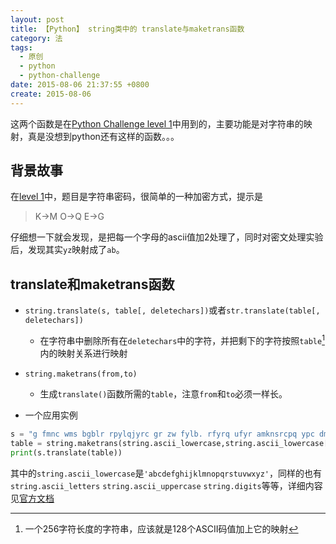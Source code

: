 ```yaml
---
layout: post
title: 【Python】 string类中的 translate与maketrans函数
category: 法
tags:
  - 原创
  - python
  - python-challenge
date: 2015-08-06 21:37:55 +0800
create: 2015-08-06
---
```


这两个函数是在[Python Challenge level 1](http://www.pythonchallenge.com/pc/def/map.html)中用到的，主要功能是对字符串的映射，真是没想到python还有这样的函数。。。

## 背景故事

在[level 1](http://www.pythonchallenge.com/pc/def/map.html)中，题目是字符串密码，很简单的一种加密方式，提示是
> K->M
> O->Q
> E->G

仔细想一下就会发现，是把每一个字母的ascii值加2处理了，同时对密文处理实验后，发现其实`yz`映射成了`ab`。

## translate和maketrans函数

* `string.translate(s, table[, deletechars])`或者`str.translate(table[, deletechars])`
    - 在字符串中删除所有在`deletechars`中的字符，并把剩下的字符按照`table`[^1]内的映射关系进行映射
* `string.maketrans(from,to)`
    - 生成`translate()`函数所需的`table`，注意`from`和`to`必须一样长。

* 一个应用实例

```python
s = "g fmnc wms bgblr rpylqjyrc gr zw fylb. rfyrq ufyr amknsrcpq ypc dmp. bmgle gr gl zw fylb gq glcddgagclr ylb rfyr'q ufw rfgq rcvr gq qm jmle. sqgle qrpgle.kyicrpylq() gq pcamkkclbcb. lmu ynnjw ml rfc spj."
table = string.maketrans(string.ascii_lowercase,string.ascii_lowercase[2:]+string.ascii_lowercase[:2])
print(s.translate(table))
```

其中的`string.ascii_lowercase`是`'abcdefghijklmnopqrstuvwxyz'`，同样的也有`string.ascii_letters` `string.ascii_uppercase` `string.digits`等等，详细内容见[官方文档](https://docs.python.org/2/library/string.html)

[^1]: 一个256字符长度的字符串，应该就是128个ASCII码值加上它的映射